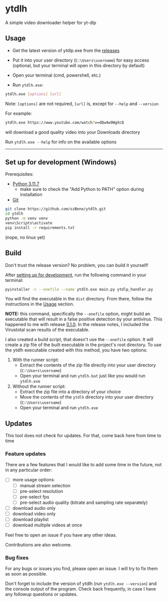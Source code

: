 # ytdlh

A simple video downloader helper for yt-dlp

## Usage

- Get the latest version of ytdlp.exe from the [releases](https://github.com/szBene/ytdlh/releases)

- Put it into your user directory (`C:\Users\username`) for easy access (optional, but your terminal will open in
  this directory by default)

- Open your terminal (cmd, powershell, etc.)

- Run `ytdlh.exe`:

```bash
ytdlh.exe [options] [url]
```

Note: `[options]` are not required, `[url]` is, except for `--help` and `--version`

For example:

```bash
ytdlh.exe https://www.youtube.com/watch?v=dQw4w9WgXcQ
```

will download a good quality video into your Downloads directory

Run `ytdlh.exe --help` for info on the available options

___

## Set up for development (Windows)

Prerequisites:

- [Python 3.11.7](https://www.python.org/downloads/release/python-3117/)
    - make sure to check the "Add Python to PATH" option during installation
- [Git](https://git-scm.com/downloads)

```bash
git clone https://github.com/szBene/ytdlh.git
cd ytdlh
python -m venv venv
venv\Scripts\activate
pip install -r requirements.txt
```

(nope, no linux yet)

## Build

Don't trust the release version? No problem, you can build it yourself!

After [setting up for development](#set-up-for-development-windows), run the following command in your terminal:

```bash
pyinstaller -c --onefile --name ytdlh.exe main.py ytdlp_handler.py
```

You will find the executable in the `dist` directory. From there, follow the instructions in the [Usage](#usage)
section.

**NOTE:** this command, specifically the `--onefile` option, might build an executable that will result in a false
positive detection by your antivirus.
This happened to me with release [0.1.0](https://github.com/szBene/ytdlh/releases/tag/ytdlh-beta-0.1). In the
release notes, I included the Virustotal scan results of the executable.

I also created a build script, that doesn't use the `--onefile` option. It will create a zip file of the built
executable in the project's root directory. To use the ytdlh executable created with this method, you have two
options:

1. With the runner script:
    - Extract the contents of the zip file directly into your user directory (`C:\Users\username`)
    - Open your terminal and run `ytdlh.bat` just like you would run `ytdlh.exe`
2. Without the runner script:
    - Extract the zip file into a directory of your choice
    - Move the contents of the `ytdlh` directory into your user directory (`C:\Users\username`)
    - Open your terminal and run `ytdlh.exe`

## Updates

This tool does not check for updates. For that, come back here from time to time

### Feature updates

There are a few features that I would like to add some time in the future, not in any particular order:

- [ ] more usage options:
    - [ ] manual stream selection
    - [ ] pre-select resolution
    - [ ] pre-select fps
    - [ ] pre-select audio quality (bitrate and sampling rate separately)
- [ ] download audio only
- [ ] download video only
- [ ] download playlist
- [ ] download multiple videos at once

Feel free to open an issue if you have any other ideas.

Contributions are also welcome.

### Bug fixes

For any bugs or issues you find, please open an issue. I will try to fix them as soon as possible.

Don't forget to include the version of ytdlh (run `ytdlh.exe --version`) and the console output of the program.
Check back frequently, in case I have any followup questions or updates.
